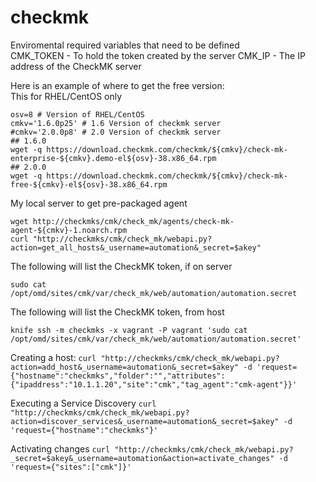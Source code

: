 # checkmk

Enviromental required variables that need to be defined<br/>
  CMK_TOKEN - To hold the token created by the server
  CMK_IP - The IP address of the CheckMK server

Here is an example of where to get the free version:<br />
This for RHEL/CentOS only<br />
```
osv=8 # Version of RHEL/CentOS
cmkv='1.6.0p25' # 1.6 Version of checkmk server
#cmkv='2.0.0p8' # 2.0 Version of checkmk server
## 1.6.0
wget -q https://download.checkmk.com/checkmk/${cmkv}/check-mk-enterprise-${cmkv}.demo-el${osv}-38.x86_64.rpm
## 2.0.0
wget -q https://download.checkmk.com/checkmk/${cmkv}/check-mk-free-${cmkv}-el${osv}-38.x86_64.rpm
```
My local server to get pre-packaged agent
```
wget http://checkmks/cmk/check_mk/agents/check-mk-agent-${cmkv}-1.noarch.rpm
curl "http://checkmks/cmk/check_mk/webapi.py?action=get_all_hosts&_username=automation&_secret=$akey"
```

The following will list the CheckMK token, if on server
```
sudo cat /opt/omd/sites/cmk/var/check_mk/web/automation/automation.secret
```

The following will list the CheckMK token, from host
```
knife ssh -m checkmks -x vagrant -P vagrant 'sudo cat /opt/omd/sites/cmk/var/check_mk/web/automation/automation.secret'
```

Creating a host:
`curl "http://checkmks/cmk/check_mk/webapi.py?action=add_host&_username=automation&_secret=$akey" -d 'request={"hostname":"checkmks","folder":"","attributes":{"ipaddress":"10.1.1.20","site":"cmk","tag_agent":"cmk-agent"}}'`

Executing a Service Discovery
`curl "http://checkmks/cmk/check_mk/webapi.py?action=discover_services&_username=automation&_secret=$akey" -d 'request={"hostname":"checkmks"}'`

Activating changes
`curl "http://checkmks/cmk/check_mk/webapi.py?_secret=$akey&_username=automation&action=activate_changes" -d 'request={"sites":["cmk"]}'`
